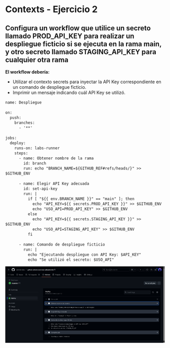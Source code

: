 # Contexts - Ejercicio 2

## Configura un workflow que utilice un secreto llamado PROD_API_KEY para realizar un despliegue ficticio si se ejecuta en la rama main, y otro secreto llamado STAGING_API_KEY para cualquier otra rama

**El workflow debería:**

- Utilizar el contexto secrets para inyectar la API Key correspondiente en un comando de despliegue ficticio.
- Imprimir un mensaje indicando cuál API Key se utilizó.

```
name: Despliegue

on:
  push:
    branches:
      - '**'

jobs:
  deploy:
    runs-on: labs-runner
    steps:
      - name: Obtener nombre de la rama
        id: branch
        run: echo "BRANCH_NAME=${GITHUB_REF#refs/heads/}" >> $GITHUB_ENV

      - name: Elegir API Key adecuada
        id: set-api-key
        run: |
          if [ "${{ env.BRANCH_NAME }}" == "main" ]; then
            echo "API_KEY=${{ secrets.PROD_API_KEY }}" >> $GITHUB_ENV
            echo "USO_API=PROD_API_KEY" >> $GITHUB_ENV
          else
            echo "API_KEY=${{ secrets.STAGING_API_KEY }}" >> $GITHUB_ENV
            echo "USO_API=STAGING_API_KEY" >> $GITHUB_ENV
          fi

      - name: Comando de despliegue ficticio
        run: |
          echo "Ejecutando despliegue con API Key: $API_KEY"
          echo "Se utilizó el secreto: $USO_API"
```

![alt text](../../auxiliar/context2.png)